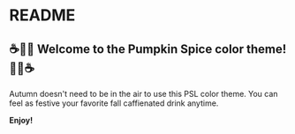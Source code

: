 # README
## :coffee::maple_leaf::jack_o_lantern: Welcome to the Pumpkin Spice color theme! :jack_o_lantern::maple_leaf::coffee: 

Autumn doesn't need to be in the air to use this PSL color theme. You can feel as festive your favorite fall caffienated drink anytime. 

**Enjoy!**
